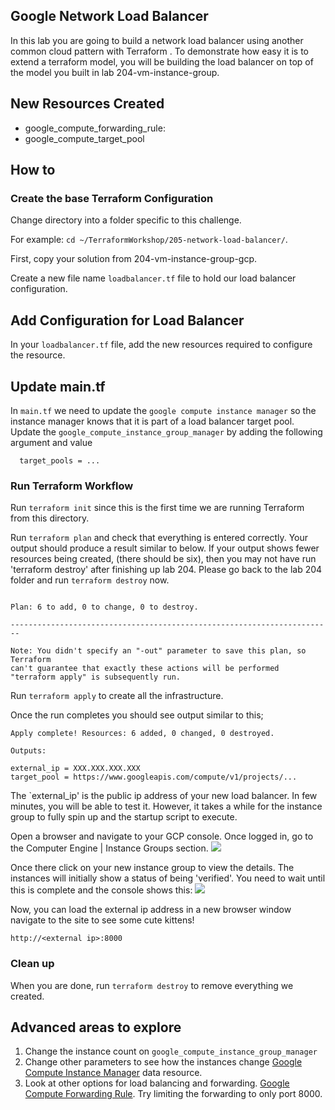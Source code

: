 ## Google Network Load Balancer

In this lab you are going to build a network load balancer using another common cloud pattern with Terraform . To demonstrate how easy it is to extend a terraform model, you will be building the load balancer on top of the model you built in lab 204-vm-instance-group.

## New Resources Created 
- google_compute_forwarding_rule: 
- google_compute_target_pool

## How to

### Create the base Terraform Configuration

Change directory into a folder specific to this challenge.

For example: `cd ~/TerraformWorkshop/205-network-load-balancer/`.

First, copy your solution from 204-vm-instance-group-gcp. 

Create a new file name `loadbalancer.tf` file to hold our load balancer configuration.

## Add Configuration for Load Balancer

In your `loadbalancer.tf` file, add the new resources required to configure the resource.

## Update main.tf

In `main.tf` we need to update the `google compute instance manager` so the instance manager knows that it is part of a load balancer target pool. Update the `google_compute_instance_group_manager`  by adding the following argument and value

```hcl
  target_pools = ...
```

### Run Terraform Workflow

Run `terraform init` since this is the first time we are running Terraform from this directory.

Run `terraform plan` and check that everything is entered correctly. Your output should produce a result similar to below. If your output shows fewer resources being created, (there should be six), then you may not have run 'terraform destroy' after finishing up lab 204. Please go back to the lab 204 folder and run `terraform destroy` now.

```hcl

Plan: 6 to add, 0 to change, 0 to destroy.

------------------------------------------------------------------------

Note: You didn't specify an "-out" parameter to save this plan, so Terraform
can't guarantee that exactly these actions will be performed 
"terraform apply" is subsequently run.
```

Run `terraform apply` to create all the infrastructure.

Once the run completes you should see output similar to this;

```hcl
Apply complete! Resources: 6 added, 0 changed, 0 destroyed.

Outputs:

external_ip = XXX.XXX.XXX.XXX
target_pool = https://www.googleapis.com/compute/v1/projects/...
```

The `external_ip' is the public ip address of your new load balancer. In few minutes, you will be able to test it. However, it takes a while for the instance group to fully spin up and the startup script to execute.

Open a browser and navigate to your GCP console. Once logged in, go to the Computer Engine | Instance Groups section.
![](img/Img1.png)

Once there click on your new instance group to view the details. The instances will initially show a status of being 'verified'. You need to wait until this is complete and the console shows this:
![](img/Img2.png)

Now, you can load the external ip address in a new browser window navigate to the site to see some cute kittens!

`http://<external ip>:8000`

### Clean up

When you are done, run `terraform destroy` to remove everything we created.

## Advanced areas to explore

1. Change the instance count on `google_compute_instance_group_manager` 
2. Change other parameters to see how the instances change [Google Compute Instance Manager](https://www.terraform.io/docs/providers/google/r/compute_instance_group_manager.html) data resource.
3. Look at other options for load balancing and forwarding.  [Google Compute Forwarding Rule](https://www.terraform.io/docs/providers/google/r/compute_forwarding_rule.html). Try limiting the forwarding to only port 8000.


